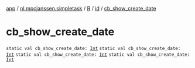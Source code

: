 [app](../../../index.md) / [nl.mpcjanssen.simpletask](../../index.md) / [R](../index.md) / [id](index.md) / [cb_show_create_date](.)

# cb_show_create_date

`static val cb_show_create_date: `[`Int`](https://kotlinlang.org/api/latest/jvm/stdlib/kotlin/-int/index.html)
`static val cb_show_create_date: `[`Int`](https://kotlinlang.org/api/latest/jvm/stdlib/kotlin/-int/index.html)
`static val cb_show_create_date: `[`Int`](https://kotlinlang.org/api/latest/jvm/stdlib/kotlin/-int/index.html)
`static val cb_show_create_date: `[`Int`](https://kotlinlang.org/api/latest/jvm/stdlib/kotlin/-int/index.html)